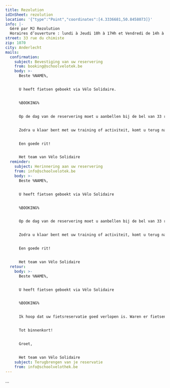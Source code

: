 ```yaml
---
title: Rezolution
idInSheet: rezolution
location: '{"type":"Point","coordinates":[4.3336681,50.8458073]}'
info: |-
  Géré par MJ Rezolution
  Horaires d’ouverture : lundi à Jeudi 10h à 17Hh et Vendredi de 14h à 20h
street: 33 rue du chimiste
zip: 1070
city: Anderlecht
mails:
  confirmation:
    subject: Bevestiging van uw reservering
    from: booking@schoolvelotek.be
    body: >-
      Beste %NAME%,


      U heeft fietsen geboekt via Vélo Solidaire.


      %BOOKING%


      Op de dag van de reservering moet u aanbellen bij de bel van 33 rue du chimiste (Rezolution bel) en vragen om Céline te spreken.  De deur wordt geopend en Céline geeft u toegang tot de fietsen. Als u de fietsen hebt genomen die u bevallen, gaat u naar buiten op de stoep, en vergeet niet de deur achter u dicht te doen. 


      Zodra u klaar bent met uw training of activiteit, komt u terug naar Rezolution (33 rue du Chimiste) en Céline (of iemand van haar team) zal u toegang geven tot de fietsenkamer zodat u ze terug kunt zetten. Als je weggaat, vergeet dan niet de deur te sluiten.


      Een goede rit!


      Het team van Vélo Solidaire
  reminder:
    subject: Herinnering aan uw reservering
    from: info@schoolvelotek.be
    body: >-
      Beste %NAME%,


      U heeft fietsen geboekt via Vélo Solidaire


      %BOOKING%


      Op de dag van de reservering moet u aanbellen bij de bel van 33 rue du chimiste (Rezolution bel) en vragen om Céline te spreken.  De deur wordt geopend en Céline geeft u toegang tot de fietsen. Als u de fietsen hebt genomen die u bevallen, gaat u naar buiten op de stoep, en vergeet niet de deur achter u dicht te doen. 


      Zodra u klaar bent met uw training of activiteit, komt u terug naar Rezolution (33 rue du Chimiste) en Céline (of iemand van haar team) zal u toegang geven tot de fietsenkamer zodat u ze terug kunt zetten. Als je weggaat, vergeet dan niet de deur te sluiten.


      Een goede rit!


      Het team van Vélo Solidaire
  retour:
    body: >-
      Beste %NAME%,


      U heeft fietsen geboekt via Vélo Solidaire


      %BOOKING%


      Ik hoop dat uw fietsreservatie goed verlopen is. Waren er fietsen die defect waren? Indien dit het geval is, wil u ons dat melden in een antwoord op deze mail met het nummer van de fiets en wat er stuk aan was? Zo kunnen wij de fietsen zo snel mogelijk herstellen.


      Tot binnenkort!


      Groet,


      Het team van Vélo Solidaire
    subject: Terugbrengen van je reservatie
    from: info@schoolvelothek.be
---
```

...